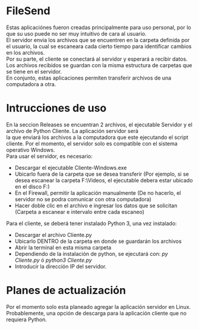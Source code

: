 # FileSend
Estas aplicaciónes fueron creadas principalmente para uso personal, por lo que su uso puede no ser muy intuitivo de cara al usuario.
<br>El servidor envia los archivos que se encuentren en la carpeta definida por el usuario, la cual se escaneara cada cierto tiempo para identificar cambios en los archivos.
<br>Por su parte, el cliente se conectará al servidor y esperará a recibir datos. Los archivos recibidos se guardan con la misma estructura de carpetas que se tiene en el servidor.
<br>En conjunto, estas aplicaciones permiten transferir archivos de una computadora a otra.

# Intrucciones de uso

En la seccion Releases se encuentran 2 archivos, el ejecutable Servidor y el archivo de Python Cliente. La aplicación servidor será<br>la que enviará los archivos a la computadora que este ejecutando el script cliente. Por el momento, el servidor solo es compatible con el sistema operativo Windows.
<br>Para usar el servidor, es necesario:
* Descargar el ejecutable Cliente-Windows.exe
* Ubicarlo fuera de la carpeta que se desea transferir (Por ejemplo, si se desea escanear la carpeta F:\Videos, el ejecutable debera estar ubicado en el disco F:\)
* En el Firewall, permitir la aplicación manualmente (De no hacerlo, el servidor no se podra comunicar con otra computadora)
* Hacer doble clic en el archivo e ingresar los datos que se solicitan (Carpeta a escanear e intervalo entre cada escaneo)

Para el cliente, se deberá tener instalado Python 3, una vez instalado:<br>
* Descargar el archivo Cliente.py
* Ubicarlo DENTRO de la carpeta en donde se guardarán los archivos
* Abrir la terminal en esta misma carpeta
* Dependiendo de la instalación de python, se ejecutará con: <i>py Cliente.py</i> ó <i>python3 Cliente.py</i>
* Introducir la dirección IP del servidor.

# Planes de actualización

Por el momento solo esta planeado agregar la aplicación servidor en Linux. Probablemente, una opción de descarga para la aplicación cliente que no requiera Python.
